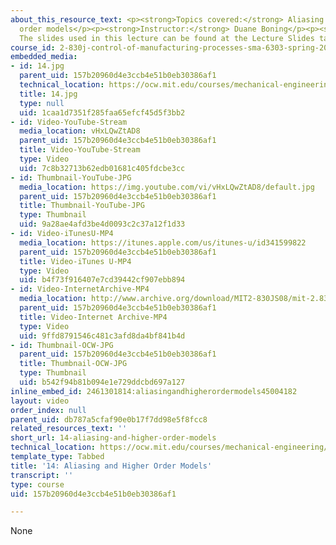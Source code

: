 ```yaml
---
about_this_resource_text: <p><strong>Topics covered:</strong> Aliasing and higher
  order models</p><p><strong>Instructor:</strong> Duane Boning</p><p><strong>Note:</strong>
  The slides used in this lecture can be found at the Lecture Slides tab</p>
course_id: 2-830j-control-of-manufacturing-processes-sma-6303-spring-2008
embedded_media:
- id: 14.jpg
  parent_uid: 157b20960d4e3ccb4e51b0eb30386af1
  technical_location: https://ocw.mit.edu/courses/mechanical-engineering/2-830j-control-of-manufacturing-processes-sma-6303-spring-2008/lecture-videos/14-aliasing-and-higher-order-models/14.jpg
  title: 14.jpg
  type: null
  uid: 1caa1d7351f285faa65efcf45d5f3bb2
- id: Video-YouTube-Stream
  media_location: vHxLQwZtAD8
  parent_uid: 157b20960d4e3ccb4e51b0eb30386af1
  title: Video-YouTube-Stream
  type: Video
  uid: 7c8b32713b62edb01681c405fdcbe3cc
- id: Thumbnail-YouTube-JPG
  media_location: https://img.youtube.com/vi/vHxLQwZtAD8/default.jpg
  parent_uid: 157b20960d4e3ccb4e51b0eb30386af1
  title: Thumbnail-YouTube-JPG
  type: Thumbnail
  uid: 9a28ae4afd3be4d0093c2c37a12f1d33
- id: Video-iTunesU-MP4
  media_location: https://itunes.apple.com/us/itunes-u/id341599822
  parent_uid: 157b20960d4e3ccb4e51b0eb30386af1
  title: Video-iTunes U-MP4
  type: Video
  uid: b4f73f916407e7cd39442cf907ebb894
- id: Video-InternetArchive-MP4
  media_location: http://www.archive.org/download/MIT2-830JS08/mit-2.830-s08-lec14_300k.mp4
  parent_uid: 157b20960d4e3ccb4e51b0eb30386af1
  title: Video-Internet Archive-MP4
  type: Video
  uid: 9ffd8791546c481c3afd8da4bf841b4d
- id: Thumbnail-OCW-JPG
  parent_uid: 157b20960d4e3ccb4e51b0eb30386af1
  title: Thumbnail-OCW-JPG
  type: Thumbnail
  uid: b542f94b81b094e1e729ddcbd697a127
inline_embed_id: 2461301814:aliasingandhigherordermodels45004182
layout: video
order_index: null
parent_uid: db787a5cfaf90e0b17f7dd98e5f8fcc8
related_resources_text: ''
short_url: 14-aliasing-and-higher-order-models
technical_location: https://ocw.mit.edu/courses/mechanical-engineering/2-830j-control-of-manufacturing-processes-sma-6303-spring-2008/lecture-videos/14-aliasing-and-higher-order-models
template_type: Tabbed
title: '14: Aliasing and Higher Order Models'
transcript: ''
type: course
uid: 157b20960d4e3ccb4e51b0eb30386af1

---
```

None